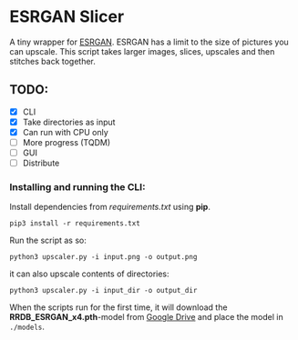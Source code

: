 # ESRGAN Slicer
A tiny wrapper for [ESRGAN](https://github.com/xinntao/ESRGAN). ESRGAN has a limit to the size of pictures you can upscale. This script takes larger images, slices, upscales and then stitches back together. 

## TODO:
- [x] CLI
- [x] Take directories as input
- [x] Can run with CPU only
- [ ] More progress (TQDM)
- [ ] GUI
- [ ] Distribute

### Installing and running the CLI:
Install dependencies from *requirements.txt* using **pip**.
```
pip3 install -r requirements.txt

```

Run the script as so:

```
python3 upscaler.py -i input.png -o output.png

```

it can also upscale contents of directories:
```
python3 upscaler.py -i input_dir -o output_dir
```

When the scripts run for the first time, it will download the **RRDB_ESRGAN_x4.pth**-model from [Google Drive](https://drive.google.com/drive/u/0/folders/17VYV_SoZZesU6mbxz2dMAIccSSlqLecY) and place the model in `./models`.

